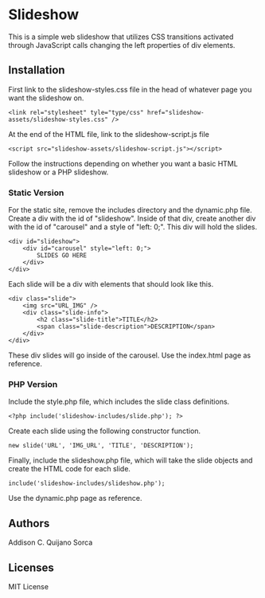 # Slideshow
This is a simple web slideshow that utilizes CSS transitions activated through JavaScript calls changing the left properties of div elements.

## Installation
First link to the slideshow-styles.css file in the head of whatever page you want the slideshow on.

`<link rel="stylesheet" tyle="type/css" href="slideshow-assets/slideshow-styles.css" />`

At the end of the HTML file, link to the slideshow-script.js file

`<script src="slideshow-assets/slideshow-script.js"></script>`

Follow the instructions depending on whether you want a basic HTML slideshow or a PHP slideshow.

### Static Version
For the static site, remove the includes directory and the dynamic.php file. Create a div with the id of "slideshow". Inside of that div, create another div with the id of "carousel" and a style of "left: 0;". This div will hold the slides.

~~~~
<div id="slideshow">
    <div id="carousel" style="left: 0;">
        SLIDES GO HERE
    </div>
</div>
~~~~

Each slide will be a div with elements that should look like this.

~~~~
<div class="slide">
    <img src="URL_IMG" />
    <div class="slide-info">
        <h2 class="slide-title">TITLE</h2>
        <span class="slide-description">DESCRIPTION</span>
    </div>
</div>
~~~~

These div slides will go inside of the carousel. Use the index.html page as reference.

### PHP Version
Include the style.php file, which includes the slide class definitions.

`<?php include('slideshow-includes/slide.php'); ?>`

Create each slide using the following constructor function.

`new slide('URL', 'IMG_URL', 'TITLE', 'DESCRIPTION');`

Finally, include the slideshow.php file, which will take the slide objects and create the HTML code for each slide.

`include('slideshow-includes/slideshow.php');`

Use the dynamic.php page as reference.

## Authors
Addison C. Quijano Sorca

## Licenses
MIT License
